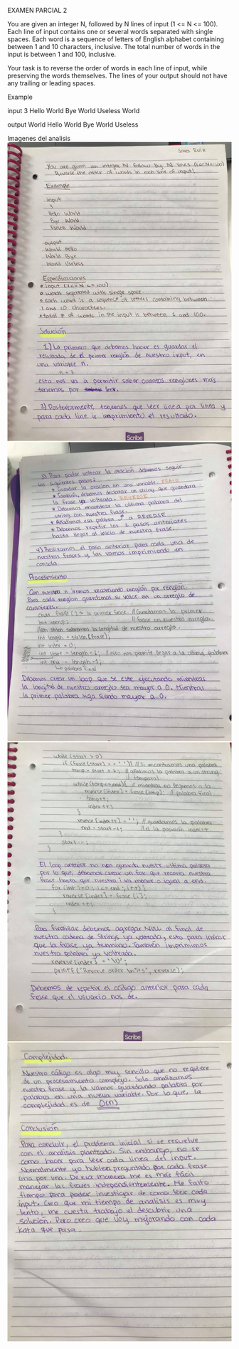 EXAMEN PARCIAL 2

You are given an integer N, followed by N lines of input (1 <= N <= 100). Each line of input contains one or several words separated with single spaces. Each word is a sequence of letters of English alphabet containing between 1 and 10 characters, inclusive. The total number of words in the input is between 1 and 100, inclusive.

Your task is to reverse the order of words in each line of input, while preserving the words themselves. The lines of your output should not have any trailing or leading spaces.

Example

input
3
Hello World
Bye World
Useless World

output
World Hello
World Bye
World Useless

Imagenes del analisis
![primera imagen](img1.jpg)
![segunda imagen](img2.jpg)
![tercera imagen](img3.jpg)
![cuarta imagen](img4.jpg)
